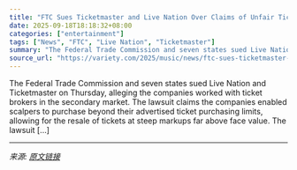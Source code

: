 ```yaml
---
title: "FTC Sues Ticketmaster and Live Nation Over Claims of Unfair Ticket Practices, NIVA and NITO Applaud Move"
date: 2025-09-18T18:18:32+08:00
categories: ["entertainment"]
tags: ["News", "FTC", "Live Nation", "Ticketmaster"]
summary: "The Federal Trade Commission and seven states sued Live Nation and Ticketmaster on Thursday, alleging the companies worked with ticket brokers in the secondary market. The lawsuit claims the companies"
source_url: "https://variety.com/2025/music/news/ftc-sues-ticketmaster-live-nation-unfair-ticket-practices-1236523547/"
---
```


The Federal Trade Commission and seven states sued Live Nation and Ticketmaster on Thursday, alleging the companies worked with ticket brokers in the secondary market. The lawsuit claims the companies enabled scalpers to purchase beyond their advertised ticket purchasing limits, allowing for the resale of tickets at steep markups far above face value. The lawsuit [&#8230;]

---

*来源: [原文链接](https://variety.com/2025/music/news/ftc-sues-ticketmaster-live-nation-unfair-ticket-practices-1236523547/)*

